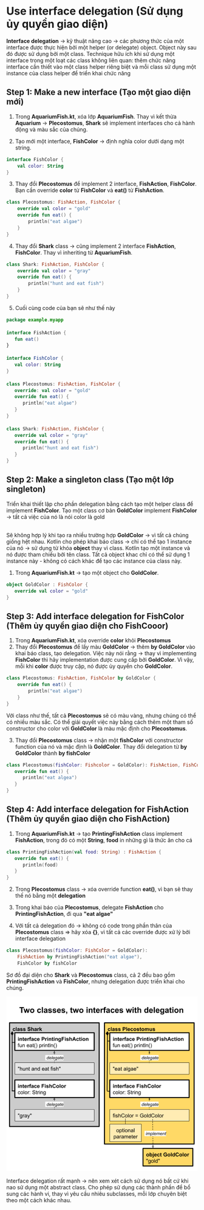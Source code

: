 # Use interface delegation (Sử dụng ủy quyền giao diện)

**Interface delegation** -> kỹ thuật nâng cao -> các phương thức của một interface được thực hiện bởi một helper (or delegate) object. Object này sau đó được sử dụng bởi một class. Technique hữu ích khi sử dụng một interface trong một loạt các class không liên quan: thêm chức năng interface cần thiết vào một class helper riêng biệt và mỗi class sử dụng một instance của class helper để triển khai chức năng

## Step 1: Make a new interface (Tạo một giao diện mới)

1. Trong **AquariumFish.kt**, xóa lớp **AquariumFish**. Thay vì kết thừa **Aquarium** -> **Plecostomus**, **Shark** sẽ implement interfaces cho cả hành động và màu sắc của chúng.

2. Tạo mới một interface, **FishColor** -> định nghĩa color dưới dạng một string.

```kotlin
interface FishColor {
    val color: String
}
```

3. Thay đổi **Plecostomus** để implement 2 interface, **FishAction**, **FishColor**. Bạn cần override **color** từ **FishColor** và **eat()** từ **FishAction**.

```kotlin
class Plecostomus: FishAction, FishColor {
    override val color = "gold"
    override fun eat() {
        println("eat algae")
    }
}
```

4. Thay đổi **Shark** class -> cũng implement 2 interface **FishAction**, **FishColor**. Thay vì inheriting từ **AquariumFish**.

```kotlin
class Shark: FishAction, FishColor {
    override val color = "gray"
    override fun eat() {
        println("hunt and eat fish")
    }
}
```

5. Cuối cùng code của bạn sẽ như thế này


```kotlin
package example.myapp

interface FishAction {
   fun eat()
}

interface FishColor {
   val color: String
}

class Plecostomus: FishAction, FishColor {
   override: val color = "gold"
   override fun eat() {
      println("eat algae")
   }
}

class Shark: FishAction, FishColor {
   override val color = "gray"
   override fun eat() {
      println("hunt and eat fish")
   }
}
```

## Step 2: Make a singleton class (Tạo một lớp singleton)

Triển khai thiết lập cho phần delegation bằng cách tạo một helper class để implement **FishColor**. 
Tạo một class cơ bản **GoldColor** implement **FishColor** -> tất cả việc của nó là nói color là gold<br/><br/>

Sẽ không hợp lý khi tạo ra nhiều trường hợp **GoldColor** -> vì tất cả chúng giống hệt nhau. Kotlin cho phép khai báo class -> chỉ có thể tạo 1 instance của nó -> sử dụng từ khóa **object** thay vì class. Kotlin tạo một instance và nó được tham chiếu bởi tên class. Tất cả  object khac chỉ có thể sử dụng 1 instance này - không có cách khác để tạo các instance của class này. 

1. Trong **AquariumFish.kt** -> tạo một object cho **GoldColor**.

```kotlin
object GoldColor : FishColor {
   override val color = "gold"
}
```

## Step 3: Add interface delegation for FishColor (Thêm ủy quyền giao diện cho FishCooor)

1. Trong **AquariumFish.kt**, xóa override **color** khỏi **Plecostomus**
2. Thay đổi **Plecostomus** để lấy màu **GoldColor** -> thêm **by GoldColor** vào khai báo class, tạo delegation. Việc này nói rằng -> thay vì implementing **FishColor** thì hãy implementation được cung cấp bởi **GoldColor**. Vì vậy, mỗi khi **color** được truy cập, nó được ủy quyền cho **GoldColor**.

```kotlin
class Plecostomus: FishAction, FishColor by GoldColor {
    override fun eat() {
        println("eat algae")
    }
}
```

Với class như thế, tất cả **Plecostomus** sẽ có màu vàng, nhưng chúng có thể có nhiều màu sắc. Có thể giải quyết việc này bằng cách thêm một tham số constructor cho color với **GoldColor** là màu mặc định cho **Plecostomus**.

3. Thay đổi **Plecostomus** class -> nhận một **fishColor** với constructor function của nó và mặc định là **GoldColor**. Thay đổi delegation từ **by GoldColor** thành **by fishColor**

```kotlin
class Plecostomus(fishColor: Fishcolor = GoldColor): FishAction, FishColor by fishColor {
   override fun eat() {
      println("eat algea")
   }
}
```

## Step 4: Add interface delegation for FishAction (Thêm ủy quyền giao diện cho FishAction)

1. Trong **AquariumFish.kt** -> tạo **PrintingFishAction** class implement **FishAction**, trong đó có một **String**, **food** in những gì là thức ăn cho cá 

```kotlin
class PrintingFishAction(val food: String) : FishAction {
   override fun eat() {
      println(food)
   }
}
```

2. Trong **Plecostomus** class -> xóa override function **eat()**, vì bạn sẽ thay thế nó bằng một **delegation**

3. Trong khai báo của **Plecostomus**, delegate **FishAction** cho **PrintingFishAction**, đi qua **"eat algae"**

4. Với tất cả delegation đó -> không có code trong phần thân của **Plecostomus** class => hãy xóa **{}**, vì tất cả các override được xử lý bởi interface delegation

```kotlin
class Plecostomus(fishColor: FishColor = GoldColor):
    FishAction by PrintingFishAction("eat algae"),
    FishColor by fishColor
```

Sơ đồ đại diện cho **Shark** và **Plecostomus** class, cả 2 đều bao gồm **PrintingFishAction** và **FishColor**, nhưng delegation được triển khai cho chúng.

<p style="text-align:center">
   <img src="https://github.com/KLD-VN/Learn-Kotlin/blob/main/3_object_oriented_programming/Gallery/4/two_classes_two_interfaces_with_delegation.png" />
</p>


Interface delegation rất mạnh -> nên xem xét cách sử dụng nó bất cứ khi nao sử dụng một abstract class. Cho phép sử dụng các thành phần để bổ sung các hành vi, thay vì yêu cầu nhiêu subclasses, mỗi lớp chuyên biệt theo một cách khác nhau.
